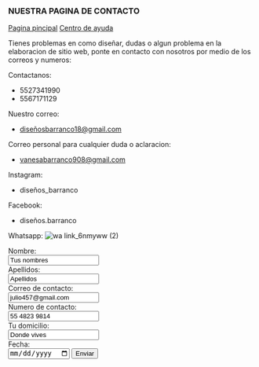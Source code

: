 ### NUESTRA PAGINA DE CONTACTO 


[Pagina pincipal](index.md) [Centro de ayuda](contacto.md)


Tienes problemas en como diseñar, dudas o  algun problema en la elaboracion de sitio web, ponte en contacto con nosotros por medio de los correos y numeros:

Contactanos:
- 5527341990
- 5567171129

Nuestro correo:
- diseñosbarranco18@gmail.com

Correo personal para cualquier duda o aclaracion:
- vanesabarranco908@gmail.com


Instagram:
- diseños_barranco

Facebook:
- diseños.barranco

Whatsapp:
![wa link_6nmyww (2)](https://user-images.githubusercontent.com/101223971/158907069-5e4bfa9a-58a1-4e38-aa02-672200010a7a.png)

<form action="/action_page.php">
  <label for name="name"> Nombre:</label><br>
  <input type="text" id="name" name="name" value="Tus nombres"><br>
  <label for="lname">Apellidos:</label><br>
  <input type="text" id="lname" value="Apellidos"><br>
  <label for name="name"> Correo de contacto:</label><br>
  <input type="text" id="name" name="name" value="julio457@gmail.com"><br>
  <label for name="name"> Numero de contacto:</label><br>
  <input type="text" id="name" name="name" value="55 4823 9814"><br>
  <label for name="name"> Tu domicilio:</label><br>
  <input type="text" id="name" name="name" value="Donde vives"><br>
  <label for="birthday"> Fecha:</label><br>
  <input type="date" id="date" name="date">
  <input type="submit" value="Enviar">
  </form>


    
    
    
    
    
    
    
 
 
    
